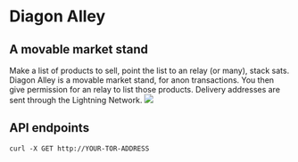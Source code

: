 <h1>Diagon Alley</h1>
<h2>A movable market stand</h2>
Make a list of products to sell, point the list to an relay (or many), stack sats.
Diagon Alley is a movable market stand, for anon transactions. You then give permission for an relay to list those products. Delivery addresses are sent through the Lightning Network.
<img src="https://i.imgur.com/P1tvBSG.png">

<h2>API endpoints</h2>

<code>curl -X GET http://YOUR-TOR-ADDRESS</code>

